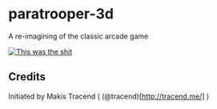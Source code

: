 # paratrooper-3d

A re-imagining of the classic arcade game

[![This was the shit](http://img.youtube.com/vi/CeyvWOigeTQ/0.jpg)](http://www.youtube.com/watch?v=CeyvWOigeTQ)

## Credits

Initiated by Makis Tracend ( (@tracend)[http://tracend.me/] )
